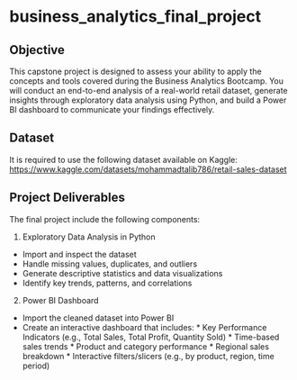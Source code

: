 # business_analytics_final_project
## Objective
This capstone project is designed to assess your ability to apply the concepts and tools covered during the Business Analytics Bootcamp. You will conduct an end-to-end analysis of a real-world retail dataset, generate insights through exploratory data analysis using Python, and build a Power BI dashboard to communicate your findings effectively.

## Dataset
It is required to use the following dataset available on Kaggle:
https://www.kaggle.com/datasets/mohammadtalib786/retail-sales-dataset

## Project Deliverables
The final project include the following components:
1. Exploratory Data Analysis in Python
- 	Import and inspect the dataset
- 	Handle missing values, duplicates, and outliers
- 	Generate descriptive statistics and data visualizations
- 	Identify key trends, patterns, and correlations
2. Power BI Dashboard
- 	Import the cleaned dataset into Power BI
- 	Create an interactive dashboard that includes:
                * 	Key Performance Indicators (e.g., Total Sales, Total Profit, Quantity Sold)
                * 	Time-based sales trends
                * 	Product and category performance
                * 	Regional sales breakdown
                * 	Interactive filters/slicers (e.g., by product, region, time period)

